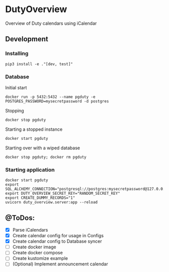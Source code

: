 # DutyOverview
Overview of Duty calendars using iCalendar


## Development

### Installing
```shell
pip3 install -e ."[dev, test]"
```

### Database
Initial start
```shell
docker run -p 5432:5432 --name pgduty -e POSTGRES_PASSWORD=mysecretpassword -d postgres
```
Stopping
```shell
docker stop pgduty
```
Starting a stopped instance
```shell
docker start pgduty
```
Starting over with a wiped database
```shell
docker stop pgduty; docker rm pgduty
```

### Starting application
```
docker start pgduty
export SQL_ALCHEMY_CONNECTION="postgresql://postgres:mysecretpassword@127.0.0.1:5432/postgres"
export DUTY_OVERVIEW_SECRET_KEY="RANDOM_SECRET_KEY"
export CREATE_DUMMY_RECORDS="1"
uvicorn duty_overview.server:app --reload
```


## @ToDos:
- [x] Parse iCalendars
- [x] Create calendar config for usage in Configs
- [x] Create calendar config to Database syncer
- [ ] Create docker image
- [ ] Create docker compose
- [ ] Create kustomize example
- [ ] (Optional) Implement announcement calendar